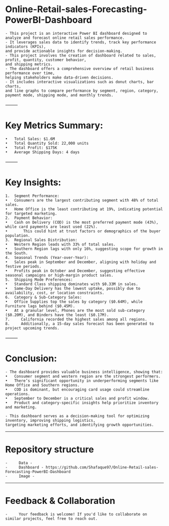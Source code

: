 # Online-Retail-sales-Forecasting-PowerBI-Dashboard
    - This project is an interactive Power BI dashboard designed to analyze and forecast online retail sales performance.  
    - It leverages sales data to identify trends, track key performance indicators (KPIs),  
    and provide actionable insights for decision-making.
    - This project involves the creation of dashboard related to sales, profit, quantity, customer behavior,  
    and shipping metrics.  
    - The dashboard offers a comprehensive overview of retail business performance over time,  
    helping stakeholders make data-driven decisions.  
    - It includes interactive visualizations such as donut charts, bar charts,  
    and line graphs to compare performance by segment, region, category, payment mode, shipping mode, and monthly trends.

⸻

# Key Metrics Summary:
	•	Total Sales: $1.6M
	•	Total Quantity Sold: 22,000 units
	•	Total Profit: $175K
	•	Average Shipping Days: 4 days

⸻

# Key Insights:
	1.	Segment Performance:
	•	Consumers are the largest contributing segment with 48% of total sales.
	•	Home Office is the least contributing at 19%, indicating potential for targeted marketing.
	2.	Payment Behavior:
	•	Cash on Delivery (COD) is the most preferred payment mode (43%), while card payments are least used (22%).
    •       This could hint at trust factors or demographics of the buyer population.
	3.	Regional Sales Distribution:
	•	Western Region leads with 33% of total sales.
	•	Southern Region lags with only 16%, suggesting scope for growth in the South.
	4.	Seasonal Trends (Year-over-Year):
	•	Sales peak in September and December, aligning with holiday and festive periods.
	•	Profits peak in October and December, suggesting effective seasonal campaigns or high-margin product sales.
	5.	Shipping Mode Preferences:
	•	Standard Class shipping dominates with $0.33M in sales.
	•	Same-Day Delivery has the lowest uptake, possibly due to availability, cost, or location constraints.
	6.	Category & Sub-Category Sales:
	•	Office Supplies top the sales by category ($0.64M), while Furniture lags behind ($0.45M).
	•	At a granular level, Phones are the most sold sub-category ($0.20M), and Binders have the least ($0.17M).
    7.     California recorded the highest sales among all regions. 
    8.     Additionally, a 15-day sales forecast has been generated to project upcoming trends.

  
⸻

# Conclusion:
    - The dashboard provides valuable business intelligence, showing that:
	•	Consumer segment and western region are the strongest performers.
	•	There’s significant opportunity in underperforming segments like Home Office and Southern regions.
	•	COD is dominant, but encouraging card usage could streamline operations.
	•	September to December is a critical sales and profit window.
	•	Product and category-specific insights help prioritize inventory and marketing.

    - This dashboard serves as a decision-making tool for optimizing inventory, improving shipping logistics,   
    targeting marketing efforts, and identifying growth opportunities.


______

# Repository structure
    -     Data -
    -     Dashboard - https://github.com/Shafaque97/Online-Retail-sales-Forecasting-PowerBI-Dashboard
    -     Image -


______

# Feedback & Collaboration
    -     Your feedback is welcome! If you'd like to collaborate on similar projects, feel free to reach out.
